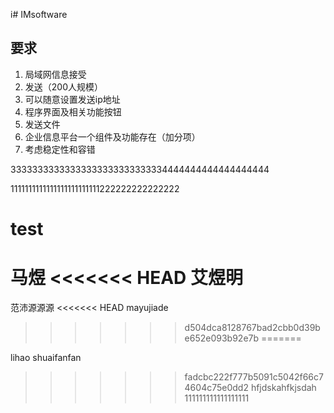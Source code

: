 i# IMsoftware
## 要求
1. 局域网信息接受
2. 发送（200人规模）
3. 可以随意设置发送ip地址
5. 程序界面及相关功能按钮
4. 发送文件
3. 企业信息平台一个组件及功能存在（加分项）
4. 考虑稳定性和容错

33333333333333333333333333334444444444444444444

1111111111111111111111111222222222222222

# test
马煜
<<<<<<< HEAD
艾煜明
=======

范沛源源源
<<<<<<< HEAD
mayujiade
>>>>>>> d504dca8128767bad2cbb0d39be652e093b92e7b
=======

lihao
shuaifanfan
>>>>>>> fadcbc222f777b5091c5042f66c74604c75e0dd2
hfjdskahfkjsdah
111111111111111111
